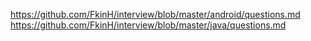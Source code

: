 https://github.com/FkinH/interview/blob/master/android/questions.md
https://github.com/FkinH/interview/blob/master/java/questions.md